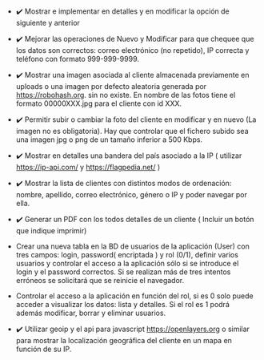 - ✔️ Mostrar e implementar en detalles y en modificar la opción de siguiente y anterior

- ✔️ Mejorar las operaciones de Nuevo y Modificar para que chequee que los datos son correctos:  correo electrónico (no repetido), IP correcta y  teléfono con formato 999-999-9999.

- ✔️ Mostrar una imagen asociada al cliente almacenada previamente en uploads o una imagen por defecto aleatoria generada por https://robohash.org.  sin no existe. En nombre de las fotos tiene el formato 00000XXX.jpg para el cliente con id XXX.

- ✔️ Permitir subir o cambiar la foto del cliente en modificar y en nuevo (La imagen no es obligatoria). Hay que controlar que el fichero subido sea una imagen jpg  o png de un tamaño inferior a 500 Kbps. 

- ✔️ Mostrar en detalles una bandera del país asociado a la IP ( utilizar https://ip-api.com/  y  https://flagpedia.net/ )

- ✔️ Mostrar la lista de clientes con distintos modos de ordenación: nombre, apellido, correo electrónico, género o IP y poder navegar por ella. 

- ✔️ Generar un PDF con los todos detalles de un cliente ( Incluir un botón que indique imprimir)

- Crear una nueva tabla en la BD de usuarios de la aplicación (User)  con tres campos: login, password( encriptada )  y rol (0/1), definir varios usuarios y controlar el acceso a la aplicación sólo si se introduce el login y el password correctos. Si se realizan más de tres intentos erróneos se solicitará que se reinicie el navegador.

- Controlar el acceso a la aplicación en función del rol, si es 0 solo puede acceder a visualizar los datos: lista y detalles. Si el rol es 1 podrá además modificar, borrar y eliminar usuarios.

- ✔️ Utilizar geoip y el api para javascript https://openlayers.org o similar para mostrar la localización geográfica del cliente  en un mapa en función de su IP.
